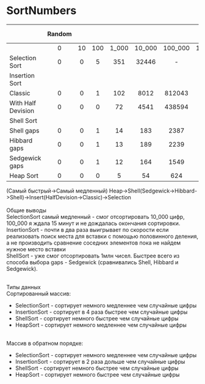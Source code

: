 # SortNumbers
|                    | Random |    |     |       |        |         |           | Digits |    |     |       |        |         |           | Sorted (99%) |    |     |       |        |         |           | Revers |    |     |       |        |         |           |
|--------------------|:------:|:--:|:---:|:-----:|:------:|:-------:|:---------:|:------:|:--:|:---:|:-----:|:------:|:-------:|:---------:|:------------:|:--:|:---:|:-----:|:------:|:-------:|:---------:|:------:|:--:|:---:|:-----:|:------:|:-------:|:---------:|
|                    |    0   | 10 | 100 | 1_000 | 10_000 | 100_000 | 1_000_000 |    0   | 10 | 100 | 1_000 | 10_000 | 100_000 | 1_000_000 |       0      | 10 | 100 | 1_000 | 10_000 | 100_000 | 1_000_000 |    0   | 10 | 100 | 1_000 | 10_000 | 100_000 | 1_000_000 |
| Selection Sort     |      0 |  0 |   5 |   351 |  32446 | -       | -         |      0 |  0 |   4 |   332 |  33220 | -       | -         |            0 |  0 |   5 |   336 |  34151 | -       | -         |      0 |  0 |   5 |   331 |  33006 | -       | -         |
| Insertion Sort     |        |    |     |       |        |         |           |        |    |     |       |        |         |           |              |    |     |       |        |         |           |        |    |     |       |        |         |           |
|            Classic |      0 |  0 |   1 |   102 |   8012 |  812043 | -         |      0 |  0 |   1 |    75 |   7108 |  711619 | -         |            0 |  0 |   0 |     4 |    223 |   20597 | -         |      0 |  0 |   2 |   163 |  15720 | 1591128 | -         |
| With Half Devision |      0 |  0 |   0 |    72 |   4541 |  438594 | -         |      0 |  0 |   1 |    43 |   3846 |  381399 | -         |            0 |  0 |   0 |     4 |    138 |   11402 | -         |      0 |  0 |   1 |    89 |   8491 |  885978 | -         |
| Shell Sort         |        |    |     |       |        |         |           |        |    |     |       |        |         |           |              |    |     |       |        |         |           |        |    |     |       |        |         |           |
|         Shell gaps |      0 |  0 |   1 |    14 |    183 |    2387 |     30929 |      0 |  0 |   1 |    11 |    143 |    1642 |     19314 |            0 |  0 |   0 |    11 |    145 |    1878 |     23418 |      0 |  0 |   1 |    12 |    148 |    1750 |     20496 |
|       Hibbard gaps |      0 |  0 |   1 |    13 |    189 |    2239 |     29910 |      0 |  0 |   1 |    11 |    146 |    1699 |     20220 |            0 |  0 |   1 |    11 |    166 |    1993 |     24280 |      0 |  0 |   1 |    11 |    158 |    1819 |     21084 |
|     Sedgewick gaps |      0 |  0 |   1 |    12 |    164 |    1549 |     21084 |      0 |  0 |   0 |     9 |    122 |    1074 |     13658 |            0 |  0 |   0 |    10 |    138 |    1398 |     18056 |      0 |  0 |   0 |    12 |    123 |    1141 |     15310 |
| Heap Sort          |      0 |  0 |   0 |     5 |     54 |     624 |      7368 |      0 |  0 |   0 |     4 |     49 |     593 |      6751 |            0 |  0 |   0 |     4 |     53 |     666 |      8841 |      0 |  0 |   0 |     4 |     48 |     601 |      7219 |

(Самый быстрый->Самый медленный) Heap->Shell(Sedgewick->Hibbard->Shell)->Insert(HalfDevision->Classic)->Selection <br /><br />
Общие выводы <br />
SelectionSort самый медленный - смог отсортировать 10_000 цифр, 100_000 я ждала 15 минут и не дождалась окончания сортировки.<br />
InsertionSort - почти в два раза выигрывает по скорости если реализовать поиск места для вставки с помощью половинного деления, а не производить сравнение соседних элементов пока не найдем нужное место вставки<br />
ShellSort - уже смог отсортировать 1млн чисел. Быстрее всего из способа выбора gaps -  Sedgewick (сравнивались Shell, Hibbard и Sedgewick). <br /><br />

Типы данных<br />
Сортированный массив: <br />
- SelectionSort - сортирует немного медленнее чем случайные цифры<br />
- InsertionSort - сортирует в 4 раза быстрее чем случайные цифры<br />
- ShellSort - сортирует немного быстрее чем случайные цифры<br />
- HeapSort - сортирует немного медленнее чем случайные цифры<br /><br />

Массив в обратном порядке: <br />
- SelectionSort - сортирует немного медленнее чем случайные цифры<br />
- InsertionSort - сортирует в 2 раза дольше чем случайные цифры<br />
- ShellSort - сортирует немного быстрее чем случайные цифры<br />
- HeapSort - сортирует немного быстрее чем случайные цифры<br />
